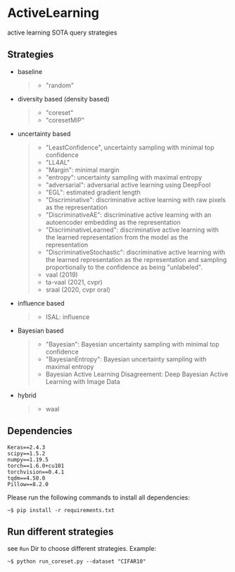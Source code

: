 # ActiveLearning
active learning SOTA query strategies
## Strategies
- baseline
  > - "random"
- diversity based (density based)
  > - "coreset"
  > - "coresetMIP"
- uncertainty based
  > - "LeastConfidence", uncertainty sampling with minimal top confidence
  > - "LL4AL"
  > - "Margin": minimal margin
  > - "entropy": uncertainty sampling with maximal entropy
  > - "adversarial": adversarial active learning using DeepFool
  > - "EGL": estimated gradient length
  > - "Discriminative": discriminative active learning with raw pixels as the representation
  > - "DiscriminativeAE": discriminative active learning with an autoencoder embedding as the representation
  > - "DiscriminativeLearned": discriminative active learning with the learned representation from the model as the representation
  > - "DiscriminativeStochastic": discriminative active learning with the learned representation as the representation and sampling proportionally to the confidence as being "unlabeled".
  > - vaal (2019)
  > - ta-vaal (2021, cvpr)
  > - sraal (2020, cvpr oral)
- influence based
  > - ISAL: influence 
- Bayesian based
  > - "Bayesian": Bayesian uncertainty sampling with minimal top confidence
  > - "BayesianEntropy": Bayesian uncertainty sampling with maximal entropy
  > - Bayesian Active Learning Disagreement: Deep Bayesian Active Learning with Image Data
- hybrid
  > - waal


## Dependencies
```
Keras==2.4.3
scipy==1.5.2
numpy==1.19.5
torch==1.6.0+cu101
torchvision==0.4.1
tqdm==4.50.0
Pillow==8.2.0
```
Please run the following commands to install all dependencies:
```console
~$ pip install -r requirements.txt
```
## Run different strategies
see ```Run``` Dir to choose different strategies. 
Example:
```console
~$ python run_coreset.py --dataset "CIFAR10"
```
